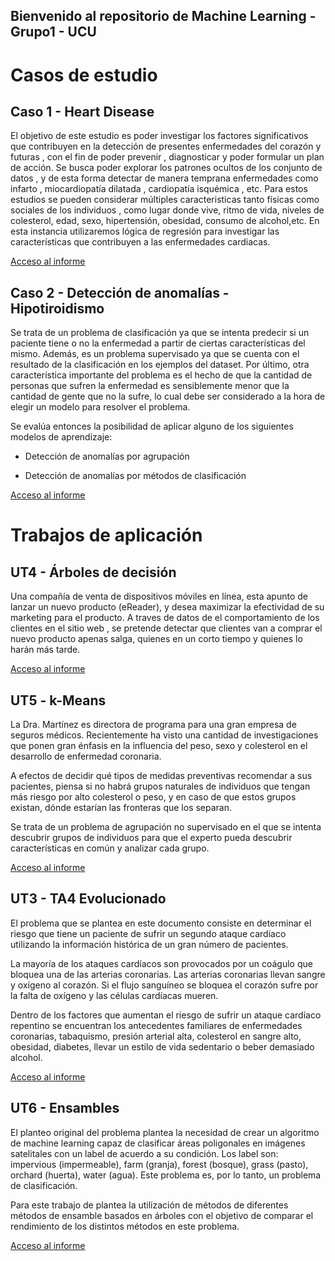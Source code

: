 ## Bienvenido al repositorio de Machine Learning - Grupo1 - UCU

# Casos de estudio

## Caso 1 - Heart Disease

  El objetivo de este estudio es poder investigar los factores significativos que contribuyen en la detección de presentes enfermedades del corazón y futuras , con el fin de poder prevenir , diagnosticar y poder formular un plan de acción. Se busca poder explorar los patrones ocultos de los conjunto de datos , y de esta forma detectar de manera temprana enfermedades como infarto , miocardiopatía dilatada , cardiopatía isquémica , etc. Para estos estudios se pueden considerar múltiples caracteristicas tanto físicas como sociales de los individuos , como lugar donde vive, ritmo de vida, niveles de colesterol, edad, sexo, hipertensión, obesidad, consumo de alcohol,etc. En esta instancia utilizaremos lógica de regresión para investigar las características que contribuyen a las enfermedades cardiacas.

[Acceso al informe](HeartDesease/HeartDesease.md)

## Caso 2 - Detección de anomalías - Hipotiroidismo

  Se trata de un problema de clasificación ya que se intenta predecir si un paciente tiene o no la enfermedad a partir de ciertas características del mismo. Además, es un problema supervisado ya que se cuenta con el resultado de la clasificación en los ejemplos del dataset. Por último, otra característica importante del problema es el hecho de que la cantidad de personas que sufren la enfermedad es sensiblemente menor que la cantidad de gente que no la sufre, lo cual debe ser considerado a la hora de elegir un modelo para resolver el problema.

Se evalúa entonces la posibilidad de aplicar alguno de los siguientes modelos de aprendizaje:

  - Detección de anomalías por agrupación

  - Detección de anomalías por métodos de clasificación

[Acceso al informe](Hipotiroidismo/Hipotiroidismo.md)


# Trabajos de aplicación

## UT4 - Árboles de decisión 

  Una compañía de venta de dispositivos móviles en línea, esta apunto de lanzar un nuevo producto (eReader), y desea maximizar la efectividad de su marketing para el producto. A traves de datos de el comportamiento de los clientes en el sitio web , se pretende detectar que clientes van a comprar el nuevo producto apenas salga, quienes en un corto tiempo y quienes lo harán más tarde.

[Acceso al informe](UT4_Arboles_Decision/eReader.md)

## UT5 - k-Means

  La Dra. Martínez es directora de programa para una gran empresa de seguros médicos. Recientemente ha visto una cantidad de investigaciones que ponen gran énfasis en la influencia del peso, sexo y colesterol en el desarrollo de enfermedad coronaria.

A efectos de decidir qué tipos de medidas preventivas recomendar a sus pacientes, piensa si no habrá grupos naturales de individuos que tengan más riesgo por alto colesterol o peso, y en caso de que estos grupos existan, dónde estarían las fronteras que los separan.

Se trata de un problema de agrupación no supervisado en el que se intenta descubrir grupos de individuos para que el experto pueda descubrir características en común y analizar cada grupo.

[Acceso al informe](UT5-kMeans/k-Means.md)

## UT3 - TA4 Evolucionado

  El problema que se plantea en este documento consiste en determinar el riesgo que tiene un paciente de sufrir un segundo ataque cardíaco utilizando la información histórica de un gran número de pacientes.

La mayoría de los ataques cardíacos son provocados por un coágulo que bloquea una de las arterias coronarias. Las arterias coronarias llevan sangre y oxígeno al corazón. Si el flujo sanguíneo se bloquea el corazón sufre por la falta de oxígeno y las células cardíacas mueren.

Dentro de los factores que aumentan el riesgo de sufrir un ataque cardíaco repentino se encuentran los antecedentes familiares de enfermedades coronarias, tabaquismo, presión arterial alta, colesterol en sangre alto, obesidad, diabetes, llevar un estilo de vida sedentario o beber demasiado alcohol.

[Acceso al informe](UT3-TA4/UT3-TA4.md)

## UT6 - Ensambles

  El planteo original del problema plantea la necesidad de crear un algoritmo de machine learning capaz de clasificar áreas poligonales en imágenes satelitales con un label de acuerdo a su condición. Los label son: impervious (impermeable), farm (granja), forest (bosque), grass (pasto), orchard (huerta), water (agua). Este problema es, por lo tanto, un problema de clasificación.

Para este trabajo de plantea la utilización de métodos de diferentes métodos de ensamble basados en árboles con el objetivo de comparar el rendimiento de los distintos métodos en este problema.

[Acceso al informe](UT6_Ensambles/ensamble.md)
